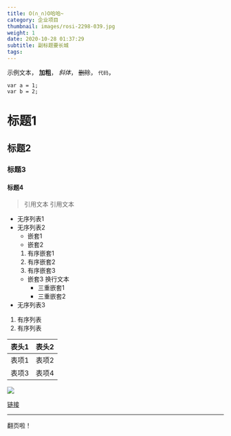```yaml
---
title: O(∩_∩)O哈哈~
category: 企业项目
thumbnail: images/rosi-2298-039.jpg
weight: 1
date: 2020-10-28 01:37:29
subtitle: 副标题要长城
tags:
---
```



示例文本，
**加粗**，
*斜体*，
~~删除~~，
`代码`，
```
var a = 1;
var b = 2;
```

# 标题1
## 标题2
### 标题3
#### 标题4

> 引用文本
> 引用文本

- 无序列表1
- 无序列表2
  - 嵌套1
  - 嵌套2
  1. 有序嵌套1
  1. 有序嵌套2
  1. 有序嵌套3
  - 嵌套3
    换行文本
    - 三重嵌套1
    - 三重嵌套2
- 无序列表3

1. 有序列表
1. 有序列表

|表头1|表头2|
|---|---|
|表项1|表项2|
|表项3|表项4|

<img src="../images/cat.jpg"/>

[链接](https://taobao.com)

-----

翻页啦！
